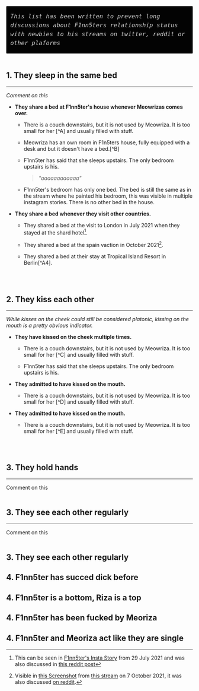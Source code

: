 <div style="background-color:#030303; border: 1px solid rgba(255,255,255,0.15); border-radius: 2px; padding: 15px 10px 15px">
<i style="font-size: 16px; word-wrap: break-word; overflow: auto; overflow-y: auto; overflow-y: hidden; color: #d0d0d0; font-size: 16px; line-height: 1.5; font-family: Monaco, Bitstream Vera Sans Mono, Lucida Console, Terminal, monospace;">This list has been written to prevent long discussions about F1nn5ters relationship status with newbies to his streams on twitter, reddit or other plaforms</i>    
</div>
<br/>

## 1. They sleep in the same bed
----
*Comment on this*

- **They share a bed at F1nn5ter's house whenever Meowrizas comes over.**
  - There is a couch downstairs, but it is not used by Meowriza. It is too small for her [^A] and usually filled with stuff. 

  - Meowriza has an own room in F1n5ters house, fully equipped with a desk and but it doesn't have a bed.[^B] 
  
  - F1nn5ter has said that she sleeps upstairs. The only bedroom upstairs is his.  
    >*"aaaaaaaaaaaa"* 
 
  - F1nn5ter's bedroom has only one bed. The bed is still the same as in the stream where he painted his bedroom, this was visible in multiple instagram stories. There is no other bed in the house.


- **They share a bed whenever they visit other countries.**

  - They shared a bed at the visit to London in July 2021 when they stayed at the shard hotel[^A1].

  - They shared a bed at the spain vaction in October 2021[^A2].

  - They shared a bed at their stay at Tropical Island Resort in Berlin[^A4].




<br />
<br />


## 2. They kiss each other 
----
*While kisses on the cheek could still be considered platonic, kissing on the mouth is a pretty obvious indicator.*
- **They have kissed on the cheek multiple times.**
  - There is a couch downstairs, but it is not used by Meowriza. It is too small for her [^C] and usually filled with stuff.  
  
  - F1nn5ter has said that she sleeps upstairs. The only bedroom upstairs is his. 

- **They admitted to have kissed on the mouth.**
  - There is a couch downstairs, but it is not used by Meowriza. It is too small for her [^D] and usually filled with stuff.  

- **They admitted to have kissed on the mouth.**
  - There is a couch downstairs, but it is not used by Meowriza. It is too small for her [^E] and usually filled with stuff.


<br />
<br />

## 3. They hold hands
----
Comment on this
<br />
<br />

## 3. They see each other regularly
----
Comment on this
<br />
<br />

## 3. They see each other regularly

## 4. F1nn5ter has succed dick before


## 4. F1nn5ter is a bottom, Riza is a top


## 4. F1nn5ter has been fucked by Meoriza


## 4. F1nn5ter and Meoriza act like they are single


[^A1]: This can be seen in [F1nn5ter's Insta Story](https://imgur.com/a/PkPJYBd) from 29 July 2021 and was also discussed in [this reddit post](https://www.reddit.com/r/F1NN5TER/comments/ogzizt/more_insta_stories_rose_and_riza_at_the_shard/)

[^A2]: Visible in [this Screenshot](https://imgur.com/a/D58lctz) from [this stream](https://www.youtube.com/watch?v=UaB2RNsv8Tw) on 7 October 2021, it was also discussed [on reddit](https://www.reddit.com/r/F1NN5TER/comments/q3dss2/one_bed_only_rose_is_kinda_sus/).

[^A3]:
